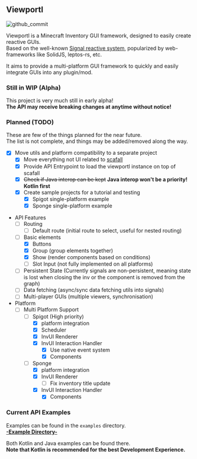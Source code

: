 ## Viewportl

![github_commit](https://img.shields.io/github/last-commit/WolfyScript/WolfyUtilities)

Viewportl is a Minecraft Inventory GUI framework, designed to easily create reactive GUIs.  
Based on the well-known [Signal reactive system](https://www.solidjs.com/guides/reactivity#how-it-works), popularized by web-frameworks like SolidJS, leptos-rs, etc.

It aims to provide a multi-platform GUI framework to quickly and easily integrate GUIs into any plugin/mod.

### Still in WIP (Alpha)
This project is very much still in early alpha!   
**The API may receive breaking changes at anytime without notice!**

### Planned (TODO)
These are few of the things planned for the near future.  
The list is not complete, and things may be added/removed along the way.
* [x] Move utils and platform compatibility to a separate project
  * [x] Move everything not UI related to [scafall](https://github.com/WolfyScript/scafall)
  * [x] Provide API Entrypoint to load the viewportl instance on top of scafall
  * [x] ~~Check if Java interop can be kept~~ **Java interop won't be a priority! Kotlin first**
  * [x] Create sample projects for a tutorial and testing
    * [x] Spigot single-platform example
    * [x] Sponge single-platform example
* API Features
  * [ ] Routing
    * [ ] Default route (initial route to select, useful for nested routing)
  * [ ] Basic elements
    * [x] Buttons
    * [x] Group (group elements together)
    * [x] Show (render components based on conditions)
    * [ ] Slot Input (not fully implemented on all platforms)
  * [ ] Persistent State
    (Currently signals are non-persistent, meaning state is lost when closing the inv or the component is removed from the graph)
  * [ ] Data fetching (async/sync data fetching utils into signals)
  * [ ] Multi-player GUIs (multiple viewers, synchronisation)
* Platform
  * [ ] Multi Platform Support
    * [ ] Spigot (High priority)
      * [x] platform integration
      * [x] Scheduler
      * [x] InvUI Renderer
      * [x] InvUI Interaction Handler
        * [x] Use native event system
        * [x] Components
    * [ ] Sponge
      * [x] platform integration
      * [x] InvUI Renderer
        * [ ] Fix inventory title update
      * [x] InvUI Interaction Handler
        * [x] Components

### Current API Examples
Examples can be found in the `examples` directory.  
[**-Example Directory-**](https://github.com/WolfyScript/viewportl/tree/master/examples/single-platform)

Both Kotlin and Java examples can be found there.  
**Note that Kotlin is recommended for the best Development Experience.**
